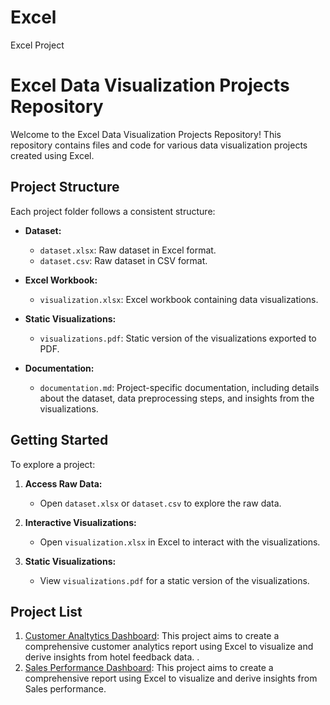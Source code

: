 # Excel
Excel Project
# Excel Data Visualization Projects Repository

Welcome to the Excel Data Visualization Projects Repository! This repository contains files and code for various data visualization projects created using Excel.

## Project Structure

Each project folder follows a consistent structure:

- **Dataset:**
  - `dataset.xlsx`: Raw dataset in Excel format.
  - `dataset.csv`: Raw dataset in CSV format.

- **Excel Workbook:**
  - `visualization.xlsx`: Excel workbook containing data visualizations.

- **Static Visualizations:**
  - `visualizations.pdf`: Static version of the visualizations exported to PDF.

- **Documentation:**
  - `documentation.md`: Project-specific documentation, including details about the dataset, data preprocessing steps, and insights from the visualizations.

## Getting Started

To explore a project:

1. **Access Raw Data:**
   - Open `dataset.xlsx` or `dataset.csv` to explore the raw data.

2. **Interactive Visualizations:**
   - Open `visualization.xlsx` in Excel to interact with the visualizations.

3. **Static Visualizations:**
   - View `visualizations.pdf` for a static version of the visualizations.

## Project List

1. [Customer Analtytics Dashboard](https://github.com/Oyeniran20/Excel-/tree/main/Customer%20FeedBack%20Dashboard): This project aims to create a comprehensive customer analytics report using Excel to visualize and derive insights from hotel feedback data. .
2. [Sales Performance Dashboard](https://github.com/Oyeniran20/Excel-/tree/main/Sales%20performance%20Dashboard):  This project aims to create a comprehensive report using Excel to visualize and derive insights from Sales performance.


